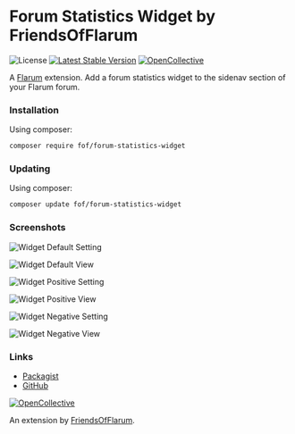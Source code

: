 # Forum Statistics Widget by FriendsOfFlarum

![License](https://img.shields.io/badge/license-MIT-blue.svg) [![Latest Stable Version](https://img.shields.io/packagist/v/fof/forum-statistics-widget.svg)](https://packagist.org/packages/fof/forum-statistics-widget) [![OpenCollective](https://img.shields.io/badge/opencollective-fof-blue.svg)](https://opencollective.com/fof/donate)

A [Flarum](http://flarum.org) extension. Add a forum statistics widget to the sidenav section of your Flarum forum.

### Installation

Using composer:

```sh
composer require fof/forum-statistics-widget
```

### Updating
Using composer:

```sh
composer update fof/forum-statistics-widget
```

### Screenshots
![Widget Default Setting](https://i.imgur.com/Oy5HZmR.jpg)

![Widget Default View](https://i.imgur.com/yIR5DXZ.jpg)

![Widget Positive Setting](https://i.imgur.com/3tlPvVr.jpg)

![Widget Positive View](https://i.imgur.com/amWCu5B.jpg)

![Widget Negative Setting](https://i.imgur.com/IH5w7bv.jpg)

![Widget Negative View](https://i.imgur.com/DGaB1PO.jpg)

### Links

- [Packagist](https://packagist.org/packages/fof/forum-statistics-widget)
- [GitHub](https://github.com/FriendsOfFlarum/forum-statistics-widget)

[![OpenCollective](https://img.shields.io/badge/donate-friendsofflarum-44AEE5?style=for-the-badge&logo=open-collective)](https://opencollective.com/fof/donate)

An extension by [FriendsOfFlarum](https://github.com/FriendsOfFlarum).
